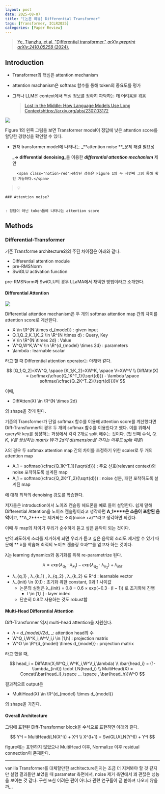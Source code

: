 ```yaml
---
layout: post
date: 2025-08-07
title: "[논문 리뷰] Differential Transformer"
tags: [Transformer, ICLR2025]
categories: [Paper Review]
---
```


> [Ye, Tianzhu, et al. "Differential transformer." ](https://arxiv.org/abs/2410.05258)[_arXiv preprint arXiv:2410.05258_](https://arxiv.org/abs/2410.05258)[ (2024).](https://arxiv.org/abs/2410.05258)



## Introduction

- Transformer의 핵심은 attention mechanism
- attention machanism은 softmax 함수를 통해 token의 중요도를 평가
- 그러나 LLM은 context에서 핵심 정보를 정확히 파악하는 데 어려움을 겪음

	> [Lost in the Middle: How Language Models Use Long Contextshttps://arxiv.org/abs/2307.03172](https://arxiv.org/abs/2307.03172)


![](https://prod-files-secure.s3.us-west-2.amazonaws.com/542b861c-36a8-4051-84e5-8804b6728dba/9083ea56-691a-4752-ae26-47f403431ac8/image.png?X-Amz-Algorithm=AWS4-HMAC-SHA256&X-Amz-Content-Sha256=UNSIGNED-PAYLOAD&X-Amz-Credential=ASIAZI2LB4662IKT32UK%2F20250923%2Fus-west-2%2Fs3%2Faws4_request&X-Amz-Date=20250923T160111Z&X-Amz-Expires=3600&X-Amz-Security-Token=IQoJb3JpZ2luX2VjEMD%2F%2F%2F%2F%2F%2F%2F%2F%2F%2FwEaCXVzLXdlc3QtMiJGMEQCIDb8n3yVd%2BeydpGLg3xTan0IK8oDSZ%2BzD7uNoalKPYSTAiBaELbr0bIyks4xaZKAnhKE7NTr4J8KfDVOvdEQwQSOQyr%2FAwhJEAAaDDYzNzQyMzE4MzgwNSIMH8iQnRDqFd6YyjtqKtwD4ZBJ8KDvZYexW1AKEjjS4AQrIAzPmTAdlK4%2FTekeWqTlF8Bg%2BqVvB1cLjE7618s5TVhpbBN6dsHRgYqU2u%2FcoiPVlNXKkG9JbB78NY0sYcFg8jj%2BFdcKBaynDYi5RWbeogFHCxaHlWbEAOK41wcSLA70rDlZ9v3kyGwwJzFUEBMSopUdKkH0CsBd6Wo9sYyVz5RPQscbF%2BlwBB%2FNsRzp2r2iTpP31Ram98UaKf5%2FkUl2%2FshuFFG3lcQrSBGL0ax%2F3o86956Df%2B4IMbVmygC7ELRxWZa69mG%2Fl8as2tJrEBm0ZKk7TuDWd0lYhISRctpLGzAQdhuFJxX4CE%2BmdKE2qwj9IL%2FNfv1E4DOhBhqbvuZtReV87MMFV7T8zqDj8K6RnNvUxITNkFJWmpvutzvwShGAwpFN76NZKfvKDn%2FXSu7QBO8FlqqO1UkFCVcXU%2FioS3nCLnRNT5UPBpA49s85Sva7%2BT03mm35HNrO9hbFVrgXxGAs8pk9S8lIEYUe7x15wx3gskAESXiuD6euW9pMtHQGAkY9Ov74HV5hPKMGpPO0594IYH2forYr6JCWkdzvDW5c0MIFyhWfHYSNLjHAaUunr8Ebs%2F2utWdRNX69v7LiSrDbxSVTBskcVbswzPvKxgY6pgH2Z8nZ0Ana0l2tWg7%2FV7hTj%2BmqiermgMzYkvg1fYYQ8nksPGDK4PU6dqu9Q8DG%2Fv5liRbt2%2Bjm07tIB%2F5bFGc8jwfVIWSbI6OibEnUtCas6DKLwm6kNtBo0ETI9gTlYpCveciQju7%2BYusijiyvvmfHlyCSQTZ%2FgJ3P4dlIypVO3tUv%2FfqoshENp3RSbEicG%2FFD5kNeCPH32ajrzcGEUYOFqtdyz6Yo&X-Amz-Signature=36423e6f2794c577d40843bebbb29da89c5c8ef280d7630c9fc4c371b5fe357e&X-Amz-SignedHeaders=host&x-amz-checksum-mode=ENABLED&x-id=GetObject)


Figure 1의 왼쪽 그림을 보면 Transformer model이 정답에 낮은 attention score를 할당한 경향성을 확인할 수 있다.

- 현재 transformer model에 나타나는 _**attention noise **_문제 해결 필요성

	_**→ differential denoising**_을 이용한 _**differential attention mechanism**_ 제안


		<span class="notion-red">향상된 성능은 Figure 1의 두 세번째 그림 통해 확인 가능하다.</span>


> 💡 


	### Attention noise?


	: 정답이 아닌 token들에 나타나는 attention score



## Methods



### Differential-Transformer


기존 Transforme architecture와의 주된 차이점은 아래와 같다.

- Differential attention module
- pre-RMSNorm
- SwiGLU activation function

pre-RMSNorm과 SwiGLU의 경우 LLaMA에서 채택한 방법이라고 소개한다.



#### Differential Attention


![](https://prod-files-secure.s3.us-west-2.amazonaws.com/542b861c-36a8-4051-84e5-8804b6728dba/116d70b2-1963-4810-9167-f4c7d8a06e8f/image.png?X-Amz-Algorithm=AWS4-HMAC-SHA256&X-Amz-Content-Sha256=UNSIGNED-PAYLOAD&X-Amz-Credential=ASIAZI2LB4662IKT32UK%2F20250923%2Fus-west-2%2Fs3%2Faws4_request&X-Amz-Date=20250923T160111Z&X-Amz-Expires=3600&X-Amz-Security-Token=IQoJb3JpZ2luX2VjEMD%2F%2F%2F%2F%2F%2F%2F%2F%2F%2FwEaCXVzLXdlc3QtMiJGMEQCIDb8n3yVd%2BeydpGLg3xTan0IK8oDSZ%2BzD7uNoalKPYSTAiBaELbr0bIyks4xaZKAnhKE7NTr4J8KfDVOvdEQwQSOQyr%2FAwhJEAAaDDYzNzQyMzE4MzgwNSIMH8iQnRDqFd6YyjtqKtwD4ZBJ8KDvZYexW1AKEjjS4AQrIAzPmTAdlK4%2FTekeWqTlF8Bg%2BqVvB1cLjE7618s5TVhpbBN6dsHRgYqU2u%2FcoiPVlNXKkG9JbB78NY0sYcFg8jj%2BFdcKBaynDYi5RWbeogFHCxaHlWbEAOK41wcSLA70rDlZ9v3kyGwwJzFUEBMSopUdKkH0CsBd6Wo9sYyVz5RPQscbF%2BlwBB%2FNsRzp2r2iTpP31Ram98UaKf5%2FkUl2%2FshuFFG3lcQrSBGL0ax%2F3o86956Df%2B4IMbVmygC7ELRxWZa69mG%2Fl8as2tJrEBm0ZKk7TuDWd0lYhISRctpLGzAQdhuFJxX4CE%2BmdKE2qwj9IL%2FNfv1E4DOhBhqbvuZtReV87MMFV7T8zqDj8K6RnNvUxITNkFJWmpvutzvwShGAwpFN76NZKfvKDn%2FXSu7QBO8FlqqO1UkFCVcXU%2FioS3nCLnRNT5UPBpA49s85Sva7%2BT03mm35HNrO9hbFVrgXxGAs8pk9S8lIEYUe7x15wx3gskAESXiuD6euW9pMtHQGAkY9Ov74HV5hPKMGpPO0594IYH2forYr6JCWkdzvDW5c0MIFyhWfHYSNLjHAaUunr8Ebs%2F2utWdRNX69v7LiSrDbxSVTBskcVbswzPvKxgY6pgH2Z8nZ0Ana0l2tWg7%2FV7hTj%2BmqiermgMzYkvg1fYYQ8nksPGDK4PU6dqu9Q8DG%2Fv5liRbt2%2Bjm07tIB%2F5bFGc8jwfVIWSbI6OibEnUtCas6DKLwm6kNtBo0ETI9gTlYpCveciQju7%2BYusijiyvvmfHlyCSQTZ%2FgJ3P4dlIypVO3tUv%2FfqoshENp3RSbEicG%2FFD5kNeCPH32ajrzcGEUYOFqtdyz6Yo&X-Amz-Signature=8ea77af7dfda16df0f834eaad66adf9e5ac7fb68f8895a5becfae46e54a48ca8&X-Amz-SignedHeaders=host&x-amz-checksum-mode=ENABLED&x-id=GetObject)


Differential attention mechanism은 두 개의 softmax attention map 간의 차이를 attention score로 계산한다.

- X \in \R^{N \times d\_{model}} : given input
- Q\_1,Q\_2,K\_1,K\_2 \in \R^{N \times d} : Query, Key
- V \in \R^{N \times 2d} : Value
- W^Q,W^K,W^V \in \R^{d\_{model} \times 2d} : parameters
- \lambda : learnable scalar

라고 할 때 Differential attention operator는 아래와 같다.


$$
[Q_1;Q_2]=XW^Q, \space [K_1;K_2]=XW^K, \space V=XW^V \\
DiffAttn(X) = (softmax(\cfrac{Q_1K^T_1}{\sqrt{d}}) - \lambda \space softmax(\cfrac{Q_2K^T_2}{\sqrt{d}}))V
$$


이때,

- DiffAtten(X) \in \R^{N \times 2d}

의 shape을 갖게 된다.


기존의 Transformer가 단일 softmax 함수를 이용해 attention score를 계산했다면 Diff-Transformer의 경우 두 개의 softmax 함수를 이용한다고 했다. 이를 위해서 query와 key를 생성하는 과정에서 각각 2개로 split 해주는 것이다. <span class="notion-red">(첫 번째 수식, </span><span class="notion-red">_Q, K, V를 생성하는 matrix W가 2d의 dismension을 가지는 이유도 split 때문_</span><span class="notion-red">)</span>


 λ의 경우 두 softmax attention map 간의 차이를 조정하기 위한 scaler로 두 개의 attention map

- A\_1 = softmax(\cfrac{Q\_1K^T\_1}{\sqrt{d}}) : 주요 신호(relevant context)와 noise 포착하도록 설계된 map
- A\_1 = softmax(\cfrac{Q\_2K^T\_2}{\sqrt{d}}) : noise 성분, 패턴 포착하도록 설계된 map 

에 대해 최적의 denoising 강도를 학습한다.


저자들은 introduction에서 노이즈 캔슬링 헤드폰을 예로 들어 설명한다. 쉽게 말해 Differential Attention을 노이즈 캔슬링이라고 생각하면 **A\_1****은 소음이 포함된 음악**이고, **A\_2****는 제거되는 소리(noise +a)**라고 생각하면 되겠다. 


이때 두 map의 차이가 우리가 순수하게 듣고 싶은 음악이 되는 것이다. 


만약 과도하게 소리를 제거하게 되면 우리가 듣고 싶은 음악의 소리도 제거할 수 있기 때문에 ** λ를 학습해 최적의 노이즈 캔슬링 효과**를 얻고자 하는 것이다.


λ는 learning dynamics와 동기화를 위해 re-parametrize 된다.


$$
\lambda = exp(\lambda_{q_1} \cdot \lambda_{k_1}) - exp(\lambda_{q_2} \cdot \lambda_{k_2}) + \lambda_{init}
$$

- λ\_{q\_1} , λ\_{k\_1} , λ\_{q\_2} , λ\_{k\_2} ∈ R^d : learnable vector
- λ\_{init} \in (0,1) : 초기화 위한 constant, 0과 1 사이값
	- 논문의 실험은 λ\_{init} = 0.8 − 0.6 × exp(−0.3 · (l − 1)) 로 초기화해 진행
		- l \in [1,L] : layer index
	- 단순히 0.8로 사용하는 것도 robust함


#### **Multi-Head Differential Attention**


Diff-Transformer 역시 multi-head attention을 지원한다.

- _h = d\_{model}/2d__ _: attention head의 수
- W^Q\_i,W^K\_i,W^V\_i,i \in [1,h] : projection matrix
- W^O \in \R^{d\_{model} \times d\_{model}} : projection matrix

라고 했을 때,


$$
head_i = DiffAttn(X;W^Q_i,W^K_i,W^V_i,\lambda) \\
\bar{head_i} = (1-\lambda_{init}) \cdot LN(head_i) \\
MultiHead(X) = Concat(\bar{head_i},\space ... \space , \bar{head_h})W^O
$$


결과적으로 output은

- MultiHead(X) \in \R^{d\_{model} \times d\_{model}}

의 shape을 가진다.



#### Overall Architecture


그림에 표현된 Diff-Transformer block을 수식으로 표현하면 아래와 같다.


$$
Y^l = MultiHead(LN(X^l)) + X^l \\
X^{l+1} = SwiGLU(LN(Y^l)) + Y^l
$$


figure에는 표현하지 않았으나 MultiHead 이후, Normalize 이후 residual connection이 존재한다.


---


vanilla Transformer를 대체할만한 architecture인지는 조금 더 지켜봐야 할 것 같지만 실험 결과들만 보았을 때 parameter 측면에서, noise 제거 측면에서 꽤 괜찮은 성능을 보이는 것 같다. 구현 또한 어려운 편이 아니라 관련 연구들이 곧 쏟아져 나오지 않을까,,,

